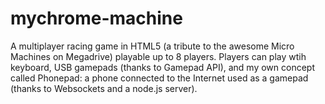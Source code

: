 mychrome-machine
================

A multiplayer racing game in HTML5 (a tribute to the awesome Micro Machines on Megadrive) playable up to 8 players.
Players can play wtih keyboard, USB gamepads (thanks to Gamepad API), and my own concept called Phonepad: a phone connected to the Internet used as a gamepad (thanks to Websockets and a node.js server).
